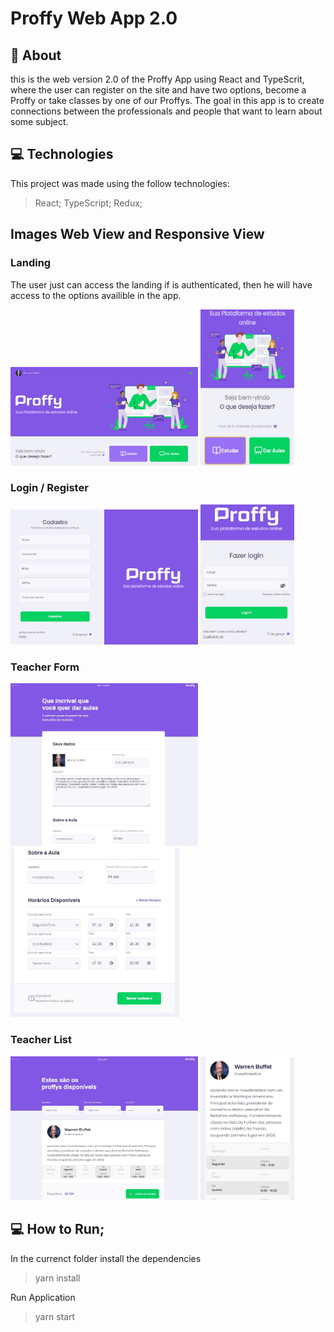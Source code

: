 # Proffy Web App 2.0

## 🚀 About 

this is the web version 2.0 of the Proffy App using React and TypeScrit, where the user can register on the site and have two options, become a Proffy or take classes by one of our Proffys.
The goal in this app is to create connections between the professionals and people that want to learn about some subject.

## 💻 Technologies
This project was made using the follow technologies:
  >React;
  >TypeScript;
  >Redux;


## Images Web View and Responsive View

### Landing
The user just can access the landing if is authenticated, then he will have access to the options availible in the app.
<div style={{display: flex}}>
<img src="public/git-images/Landing.PNG" alt="drawing" width="300px"/>
<img src="public/git-images/landing 2.JPG" alt="drawing" width="150px" height="250px" />
</div>

### Login / Register
<div style={{display: flex}}>
<img src="public/git-images/cadastro.JPG" alt="drawing" width="300px" style={{margin-right: 15px}}/>
<img src="public/git-images/login.JPG" alt="drawing" width="150px" />
</div>

### Teacher Form
<div style={{display: flex}}>
<img src="public/git-images/teacher form.JPG" alt="drawing" width="300px" style={{margin-right: 15px}}/>
<img src="public/git-images/teacher form 2.JPG" alt="drawing" width="270px" />
</div>

### Teacher List 
<div style={{display: flex}}>
<img src="public/git-images/teacher list.JPG" alt="drawing" width="300px" style={{margin-right: 15px}}/>
<img src="public/git-images/teacher list 2.JPG" alt="drawing" width="150px" />
</div>

## 💻 How to Run;
In the currenct folder install the dependencies
  >yarn install

Run Application
  >yarn start
